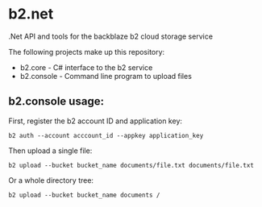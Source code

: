 # b2.net
.Net API and tools for the backblaze b2 cloud storage service

The following projects make up this repository:

* b2.core - C# interface to the b2 service
* b2.console - Command line program to upload files

## b2.console usage:
First, register the b2 account ID and application key:

    b2 auth --account acccount_id --appkey application_key

Then upload a single file:

    b2 upload --bucket bucket_name documents/file.txt documents/file.txt

Or a whole directory tree:

    b2 upload --bucket bucket_name documents /

